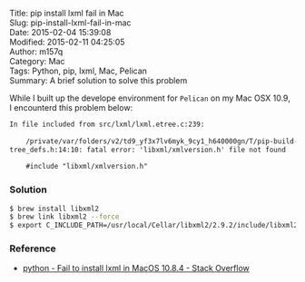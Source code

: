 Title: pip install lxml fail in Mac  
Slug: pip-install-lxml-fail-in-mac  
Date: 2015-02-04 15:39:08  
Modified: 2015-02-11 04:25:05  
Author: m157q  
Category: Mac  
Tags: Python, pip, lxml, Mac, Pelican  
Summary: A brief solution to solve this problem  
  
  
While I built up the develope environment for `Pelican` on my Mac OSX 10.9,  
I encounterd this problem below:  
  
```txt  
In file included from src/lxml/lxml.etree.c:239:  
  
    /private/var/folders/v2/td9_yf3x7lv6myk_9cy1_h640000gn/T/pip-build-UkRKm0/lxml/src/lxml/includes/e  
tree_defs.h:14:10: fatal error: 'libxml/xmlversion.h' file not found  
  
    #include "libxml/xmlversion.h"  
```  
  
### Solution  
  
```bash  
$ brew install libxml2  
$ brew link libxml2 --force  
$ export C_INCLUDE_PATH=/usr/local/Cellar/libxml2/2.9.2/include/libxml2:$C_INCLUDE_PATH  
```  
  
### Reference  
  
- [python - Fail to install lxml in MacOS 10.8.4 - Stack Overflow](http://stackoverflow.com/questions/17857858/fail-to-install-lxml-in-macos-10-8-4)  

